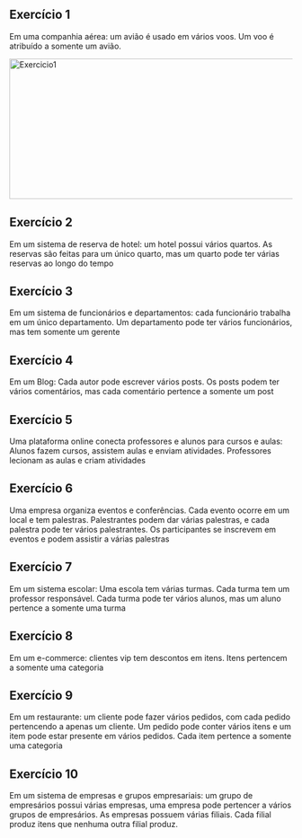 ## Exercício 1

Em uma companhia aérea: um avião é usado em vários voos. Um voo é atribuído a somente um avião.

<img src="" alt="Exercicio1" width="600" height="250">

## Exercício 2

Em um sistema de reserva de hotel: um hotel possui vários quartos. As reservas são feitas para 
um único quarto, mas um quarto pode ter várias reservas ao longo do tempo

## Exercício 3

Em um sistema de funcionários e departamentos: cada funcionário trabalha em um único 
departamento. Um departamento pode ter vários funcionários, mas tem somente um gerente

## Exercício 4

Em um Blog: Cada autor pode escrever vários posts. Os posts podem ter vários comentários, 
mas cada comentário pertence a somente um post

## Exercício 5

Uma plataforma online conecta professores e alunos para cursos e aulas: Alunos fazem 
cursos, assistem aulas e enviam atividades. Professores lecionam as aulas e criam atividades

## Exercício 6

Uma empresa organiza eventos e conferências. Cada evento ocorre em um local e tem 
palestras. Palestrantes podem dar várias palestras, e cada palestra pode ter vários 
palestrantes. Os participantes se inscrevem em eventos e podem assistir a várias palestras

## Exercício 7

Em um sistema escolar: Uma escola tem várias turmas. Cada turma tem um professor 
responsável. Cada turma pode ter vários alunos, mas um aluno pertence a somente uma turma

## Exercício 8

Em um e-commerce: clientes vip tem descontos em itens. Itens pertencem a somente uma 
categoria

## Exercício 9

Em um restaurante: um cliente pode fazer vários pedidos, com cada pedido pertencendo a 
apenas um cliente. Um pedido pode conter vários itens e um item pode estar presente em 
vários pedidos. Cada item pertence a somente uma categoria

## Exercício 10

Em um sistema de empresas e grupos empresariais: um grupo de empresários possui várias 
empresas, uma empresa pode pertencer a vários grupos de empresários. As empresas
possuem várias filiais. Cada filial produz itens que nenhuma outra filial produz.
